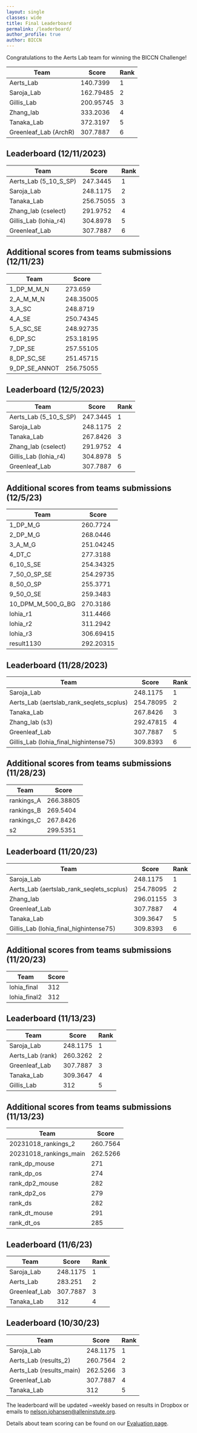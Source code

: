 ```yaml
---
layout: single
classes: wide
title: Final Leaderboard
permalink: /leaderboard/
author_profile: true
author: BICCN
---
```


Congratulations to the Aerts Lab team for winning the BICCN Challenge! 

Team | Score | Rank
--- | --- | --- 
Aerts_Lab | 140.7399 | 1
Saroja_Lab | 162.79485 | 2
Gillis_Lab | 200.95745 | 3
Zhang_lab | 333.2036 | 4
Tanaka_Lab | 372.3197 | 5
Greenleaf_Lab (ArchR) | 307.7887 | 6

## Leaderboard (12/11/2023)

Team | Score | Rank
--- | --- | --- 
Aerts_Lab (5_10_S_SP) | 247.3445 | 1
Saroja_Lab | 248.1175 | 2
Tanaka_Lab | 256.75055 | 3
Zhang_lab (cselect) | 291.9752 | 4
Gillis_Lab (lohia_r4) | 304.8978 | 5
Greenleaf_Lab | 307.7887 | 6

## Additional scores from teams submissions (12/11/23)

Team | Score 
--- | --- 
1_DP_M_M_N | 273.659
2_A_M_M_N | 248.35005
3_A_SC | 248.8719
4_A_SE | 250.74345
5_A_SC_SE | 248.92735
6_DP_SC | 253.18195
7_DP_SE | 257.55105
8_DP_SC_SE | 251.45715
9_DP_SE_ANNOT | 256.75055

## Leaderboard (12/5/2023)

Team | Score | Rank
--- | --- | --- 
Aerts_Lab (5_10_S_SP) | 247.3445 | 1
Saroja_Lab | 248.1175 | 2
Tanaka_Lab | 267.8426 | 3
Zhang_lab (cselect) | 291.9752 | 4
Gillis_Lab (lohia_r4) | 304.8978 | 5
Greenleaf_Lab | 307.7887 | 6

## Additional scores from teams submissions (12/5/23)

Team | Score 
--- | --- 
1_DP_M_G | 260.7724
2_DP_M_G | 268.0446
3_A_M_G | 251.04245
4_DT_C | 277.3188
6_10_S_SE | 254.34325
7_50_O_SP_SE | 254.29735
8_50_O_SP | 255.3771
9_50_O_SE | 259.3483
10_DPM_M_500_G_BG | 270.3186
lohia_r1 | 311.4466
lohia_r2 | 311.2942
lohia_r3 | 306.69415
result1130 | 292.20315

## Leaderboard (11/28/2023)

Team | Score | Rank
--- | --- | --- 
Saroja_Lab | 248.1175 | 1
Aerts_Lab (aertslab_rank_seqlets_scplus) | 254.78095 | 2
Tanaka_Lab | 267.8426 | 3
Zhang_lab (s3) | 292.47815 | 4
Greenleaf_Lab | 307.7887 | 5
Gillis_Lab (lohia_final_highintense75) | 309.8393 | 6

## Additional scores from teams submissions (11/28/23)

Team | Score 
--- | --- 
rankings_A | 266.38805
rankings_B | 269.5404
rankings_C | 267.8426
s2 | 299.5351

## Leaderboard (11/20/23)

Team | Score | Rank
--- | --- | --- 
Saroja_Lab | 248.1175 | 1
Aerts_Lab (aertslab_rank_seqlets_scplus) | 254.78095 | 2
Zhang_lab | 296.01155 | 3
Greenleaf_Lab | 307.7887 | 4
Tanaka_Lab | 309.3647 | 5
Gillis_Lab (lohia_final_highintense75) | 309.8393 | 6

## Additional scores from teams submissions (11/20/23)

Team | Score 
--- | --- 
lohia_final | 312
lohia_final2 | 312

## Leaderboard (11/13/23)

Team | Score | Rank
--- | --- | --- 
Saroja_Lab | 248.1175 | 1
Aerts_Lab (rank) | 260.3262 | 2
Greenleaf_Lab | 307.7887 | 3
Tanaka_Lab | 309.3647 | 4
Gillis_Lab | 312 | 5

## Additional scores from teams submissions (11/13/23)

Team | Score 
--- | --- 
20231018_rankings_2 | 260.7564
20231018_rankings_main | 262.5266
rank_dp_mouse | 271
rank_dp_os | 274
rank_dp2_mouse | 282
rank_dp2_os | 279
rank_ds | 282
rank_dt_mouse | 291
rank_dt_os | 285

## Leaderboard (11/6/23)

Team | Score | Rank
--- | --- | --- 
Saroja_Lab | 248.1175 | 1
Aerts_Lab | 283.251 | 2
Greenleaf_Lab | 307.7887 | 3
Tanaka_Lab | 312 | 4

## Leaderboard (10/30/23)

Team | Score | Rank
--- | --- | --- 
Saroja_Lab | 248.1175 | 1
Aerts_Lab (results_2) | 260.7564 | 2
Aerts_Lab (results_main) | 262.5266 | 3
Greenleaf_Lab | 307.7887 | 4
Tanaka_Lab | 312 | 5

The leaderboard will be updated ~weekly based on results in Dropbox or emails to nelson.johansen@alleninstute.org.

Details about team scoring can be found on our [Evaluation page](https//biccnchallenge.org/evaluation/#evaluation-metrics).

